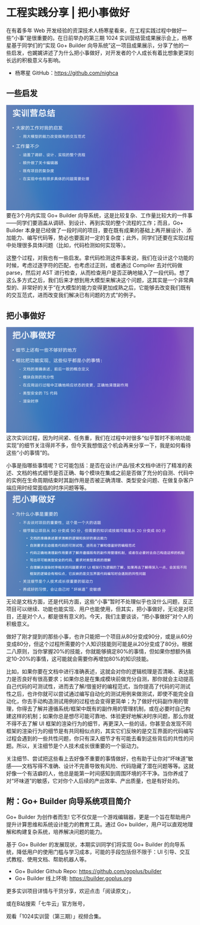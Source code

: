 # 工程实践分享 | 把小事做好

在有着多年 Web 开发经验的资深技术人杨寒星看来，在工程实践过程中做好一些“小事”是很重要的。在日前举办的第三期 1024 实训营结营成果展示会上，杨寒星基于同学们的“实现 Go+ Builder 向导系统”这一项目成果展示，分享了他的一些启发，也娓娓讲述了为什么把小事做好，对开发者的个人成长有着比想象更深刻长远的积极意义与影响。
* 杨寒星 GitHub：https://github.com/nighca

## 一些启发
![pic-1](202504-builder-articles/11111.png)
要在3个月内实现 Go+ Builder 向导系统，这是比较复杂、工作量比较大的一件事——同学们要涵盖从调研、到设计、再到实现的整个流程的工作；而且，Go+ Builder 本身是已经做了一段时间的项目，要在既有成果的基础上再开展设计、添加能力、编写代码等，势必也要面对一定的复杂度；此外，同学们还要在实现过程中处理很多具体问题（比如，代码检测如何实现等）。

这整个过程，对我也有一些启发。拿代码检测这件事来说，我们在设计这个功能的时候，考虑过逐字符的匹配，也考虑过正则，或者通过 Compiler 去对代码做 parse，然后对 AST 进行检查，从而检查用户是否正确地输入了一段代码。想了这么多方式之后，我们后来才想到用大模型来解决这个问题，这其实是一个非常典型的、非常好的关于“在大模型的能力变得更加成熟之后，它能够去改变我们既有的交互范式，进而改变我们解决已有问题的方式”的例子。

## 把小事做好
![pic-2](202504-builder-articles/22222.png)
这次实训过程，因为时间紧、任务重，我们在过程中对很多“似乎暂时不影响功能实现”的细节关注得并不多，但今天我想借这个机会再来分享一下，我是如何看待这些“小的事情”的。

小事是指哪些事情呢？它可能包括：是否在设计/产品/技术文档中进行了精准的表述、文档的格式细节是否正确、每个模块在集成之前是否做了充分的自测、代码中的实例在生命周期结束时其副作用是否被正确清理、类型安全问题、在做复杂客户端应用时经常面临的时序问题等等。
![pic-3](202504-builder-articles/33333.png)
无论是文档方面，还是代码方面，这些“小事”暂时不处理似乎也没什么问题，反正项目可以继续、功能也能实现、用户也能使用，但其实，把小事做好，无论是对项目，还是对个人，都是很有意义的。今天，我们主要谈谈，“把小事做好”对个人的积极意义。

做好了刚才提到的那些小事，也许只能把一个项目从80分变成90分，或是从60分变成80分，但这个过程所需要的个人知识技能则可能是从20分变成了80分。根据二八原则，当你掌握20%的技能，你就能够搞定80%的事情，但如果你想额外搞定10-20%的事情，这可能就会需要你再增加80%的知识技能。

比如，如果你要在文档中进行准确表述，这就会对你的逻辑梳理是否清晰、表达能力是否良好有很高要求；如果你总是在集成模块前做充分自测，那你就会主动提高自己代码的可测试性，进而去了解/借鉴好的编程范式，当你提高了代码的可测试性之后，也许你就可以尝试通过编写自动化的测试用例来做测试，即使不能完全自动化，你去手动构造测试用例的过程也会变得更简单；为了做好代码副作用的管理，你得去了解并遵循系统/框架中既有的副作用的管理机制，或在必要时自己构建这样的机制；如果你总是想尽可能可靠地、体验更好地解决时序问题，那么你就不得不去了解 UI 框架的渲染行为的细节，再更深入一些的话，你甚至会发现不同框架的渲染行为的细节是有共同相似点的，其实它们反映的是交互界面的代码编写过程会遇到的一些共性问题，你只有深入细节才有可能去看到这些背后的共性的问题。所以，关注细节是个人技术成长很重要的一个驱动力。

关注细节、尝试把这些看上去好像不重要的事情做好，也有助于让你对“坏味道”敏感——文档写得不准确、设计不完善导致有风险、代码隐藏了潜在问题等等。这就好像一个有洁癖的人，他总是能第一时间感知到周围环境的不干净。当你养成了对“坏味道”的敏感，它对你个人后续的产出效率、产出质量，也是有好处的。

## 附：Go+ Builder 向导系统项目简介
Go+ Builder 为创作者而生! 它不仅仅是一个游戏编辑器，更是一个旨在帮助用户提升计算思维和系统设计能力的教育工具。通过 Go+ builder，用户可以直观地理解和构建复杂系统，培养解决问题的能力。

基于 Go+ Builder 的发展现状，本期实训同学们将实现 Go+ Builder 的向导系统，降低用户的使用门槛与学习成本，可能的手段包括但不限于：UI 引导、交互式教程、使用文档、帮助机器人等。
* Go+ Builder Github Repo: https://github.com/goplus/builder
* Go+ Builder 线上环境: https://builder.goplus.org

更多实训项目详情与干货分享，欢迎点击「阅读原文」，

或在B站搜索「七牛云」官方账号，

观看「1024实训营（第三期）」视频合集。
